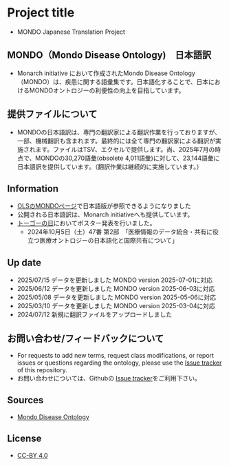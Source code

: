 # Project title
- MONDO Japanese Translation Project
  
## MONDO（Mondo Disease Ontology)　日本語訳
- Monarch initiative において作成されたMondo Disease Ontology（MONDO）は、疾患に関する語彙集です。日本語化することで、日本におけるMONDOオントロジーの利便性の向上を目指しています。

## 提供ファイルについて
- MONDOの日本語訳は、専門の翻訳家による翻訳作業を行っておりますが、一部、機械翻訳も含まれます。最終的には全て専門の翻訳家による翻訳が実施されます。ファイルはTSV、エクセルで提供します。尚、2025年7月の時点で、MONDOの30,270語彙(obsolete 4,011語彙)に対して、23,144語彙に日本語訳を提供しています。（翻訳作業は継続的に実施しています。）

## Information
- [OLSのMONDOページ](https://www.ebi.ac.uk/ols4/ontologies/mondo?lang=jp)で日本語版が参照できるようになりました
- 公開される日本語訳は、Monarch initiativeへも提供しています。
- [トーゴーの日](https://biosciencedbc.jp/event/symposium/togo2024/)においてポスター発表を行いました。
  - 2024年10月5日（土）47番 第2部　「医療情報のデータ統合・共有に役立つ医療オントロジーの日本語化と国際共有について」


## Up date
- 2025/07/15 データを更新しました MONDO version 2025-07-01に対応
- 2025/06/12 データを更新しました MONDO version 2025-06-03に対応
- 2025/05/08 データを更新しました MONDO version 2025-05-06に対応
- 2025/03/10 データを更新しました MONDO version 2025-03-04に対応
- 2024/07/12 新規に翻訳ファイルをアップロードしました


## お問い合わせ/フィードバックについて
- For requests to add new terms, request class modifications, or report issues or questions regarding the ontology, please use the [Issue tracker](https://github.com/dbcls//mondo-japanese/issues) of this repository.
- お問い合わせについては、Githubの [Issue tracker](https://github.com/dbcls//mondo-japanese/issues)をご利用下さい。

## Sources
- [Mondo Disease Ontology](https://mondo.monarchinitiative.org/)

## License
- [CC-BY 4.0](https://creativecommons.org/licenses/by/4.0/)
